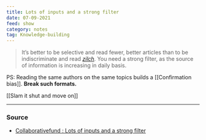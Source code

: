 ```yaml
---
title: Lots of inputs and a strong filter
date: 07-09-2021
feed: show
category: notes
tag: Knowledge-building 
---
```


> It’s better to be selective and read fewer, better articles than to be indiscriminate and read *[zilch](https://www.merriam-webster.com/dictionary/zilch)*. You need a strong filter, as the source of information is increasing in daily basis.

PS: Reading the same authors on the same topics builds a [[Confirmation bias]]. **Break such formats.**

[[Slam it shut and move on]]

---
### Source
- [Collaborativefund : Lots of inputs and a strong filter](https://www.collaborativefund.com/blog/how-to-read-lots-of-inputs-and-a-strong-filter/)